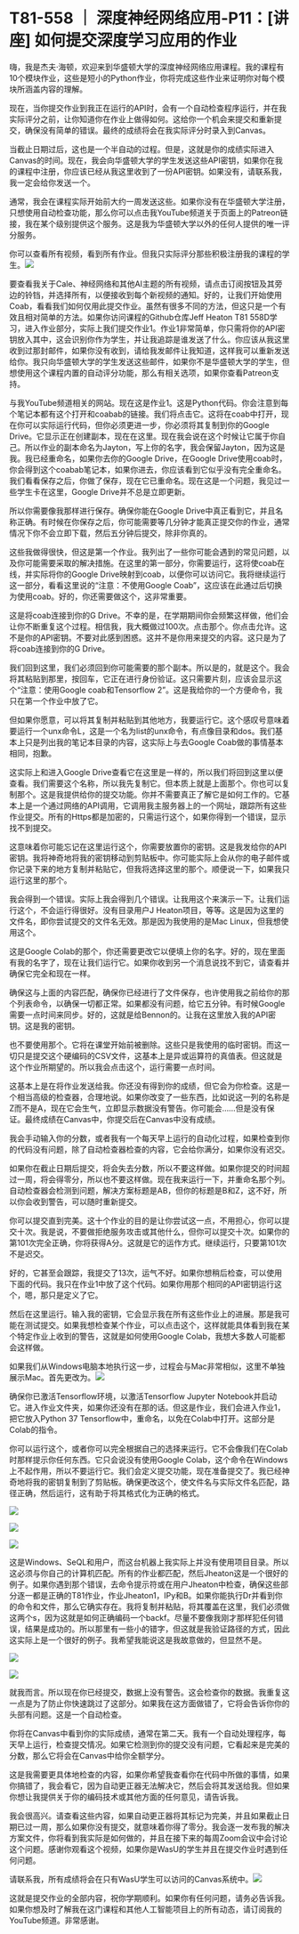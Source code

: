 # T81-558 ｜ 深度神经网络应用-P11：[讲座] 如何提交深度学习应用的作业 

嗨，我是杰夫·海顿，欢迎来到华盛顿大学的深度神经网络应用课程。我的课程有10个模块作业，这些是短小的Python作业，你将完成这些作业来证明你对每个模块所涵盖内容的理解。

现在，当你提交作业到我正在运行的API时，会有一个自动检查程序运行，并在我实际评分之前，让你知道你在作业上做得如何。这给你一个机会来提交和重新提交，确保没有简单的错误。最终的成绩将会在我实际评分时录入到Canvas。

当截止日期过后，这也是一个半自动的过程。但是，这就是你的成绩实际进入Canvas的时间。现在，我会向华盛顿大学的学生发送这些API密钥，如果你在我的课程中注册，你应该已经从我这里收到了一份API密钥。如果没有，请联系我，我一定会给你发送一个。

通常，我会在课程实际开始前大约一周发送这些。如果你没有在华盛顿大学注册，只想使用自动检查功能，那么你可以点击我YouTube频道关于页面上的Patreon链接，我在某个级别提供这个服务。这是我为华盛顿大学以外的任何人提供的唯一评分服务。

你可以查看所有视频，看到所有作业。但我只实际评分那些积极注册我的课程的学生。![](img/bd9c255aeae7a8d8d4919211c00510f2_1.png)

要查看我关于Cale、神经网络和其他AI主题的所有视频，请点击订阅按钮及其旁边的铃铛，并选择所有，以便接收到每个新视频的通知。好的，让我们开始使用Coab，看看我们如何仅用此提交作业。虽然有很多不同的方法，但这只是一个有效且相对简单的方法。如果你访问课程的Github仓库Jeff Heaton T81 558D学习，进入作业部分，实际上我们提交作业1。作业1非常简单，你只需将你的API密钥放入其中，这会识别你作为学生，并让我追踪是谁发送了什么。你应该从我这里收到过那封邮件，如果你没有收到，请给我发邮件让我知道，这样我可以重新发送给你。我只向华盛顿大学的学生发送这些邮件，如果你不是华盛顿大学的学生，但想使用这个课程内置的自动评分功能，那么有相关选项，如果你查看Patreon支持。

与我YouTube频道相关的网站。现在这是作业1。这是Python代码。你会注意到每个笔记本都有这个打开和coabab的链接。我们将点击它。这将在coab中打开，现在你可以实际运行代码，但你必须更进一步，你必须将其复制到你的Google Drive。它显示正在创建副本，现在在这里。现在我会说在这个时候让它属于你自己。所以作业的副本命名为Jayton，写上你的名字，我会保留Jayton，因为这是我。我已经重命名，如果你去你的Google Drive，在Google Drive使用coab时，你会得到这个coabab笔记本，如果你进去，你应该看到它似乎没有完全重命名。我们看看保存之后，你做了保存，现在它已重命名。现在这是一个问题，我见过一些学生卡在这里，Google Drive并不总是立即更新。

所以你需要像我那样进行保存。确保你能在Google Drive中真正看到它，并且名称正确。有时候在你保存之后，你可能需要等几分钟才能真正提交你的作业，通常情况下你不会立即下载，然后五分钟后提交，除非你真的。

这些我做得很快，但这是第一个作业。我列出了一些你可能会遇到的常见问题，以及你可能需要采取的解决措施。在这里的第一部分，你需要运行，这将使coab在线，并实际将你的Google Drive映射到coab，以便你可以访问它。我将继续运行这一部分，看看这里说的“注意：不使用Google Coab”，这应该在此通过后切换为使用coab。好的，你还需要做这个，这非常重要。

这是将coab连接到你的G Drive。不幸的是，在学期期间你会频繁这样做，他们会让你不断重复这个过程。相信我，我大概做过100次。点击那个。你点击允许。这不是你的API密钥。不要对此感到困惑。这并不是你用来提交的内容。这只是为了将coab连接到你的G Drive。

我们回到这里，我们必须回到你可能需要的那个副本。所以是的，就是这个。我会将其粘贴到那里，按回车，它正在进行身份验证。这只需要片刻，应该会显示这个“注意：使用Google coab和Tensorflow 2”。这是我给你的一个方便命令，我只在第一个作业中放了它。

但如果你愿意，可以将其复制并粘贴到其他地方，我要运行它。这个感叹号意味着要运行一个unx命令L，这是一个名为list的unx命令，有点像目录和dos。我们基本上只是列出我的笔记本目录的内容，这实际上与去Google Coab做的事情基本相同，抱歉。

这实际上和进入Google Drive查看它在这里是一样的，所以我们将回到这里以便查看。我们需要这个名称，所以我先复制它。但本质上就是上面那个。你也可以复制那个。这是我提供给你的提交功能。你并不需要真正了解它是如何工作的。它基本上是一个通过网络的API调用，它调用我主服务器上的一个网址，跟踪所有这些作业提交。所有的Https都是加密的，只需运行这个，如果你得到一个错误，显示找不到提交。

这意味着你可能忘记在这里运行这个，你需要放置你的密钥。这是我发给你的API密钥。我将神奇地将我的密钥移动到剪贴板中。你可能实际上会从你的电子邮件或你记录下来的地方复制并粘贴它，但我将选择这里的那个。顺便说一下，如果我只运行这里的那个。

我会得到一个错误。实际上我会得到几个错误。让我用这个来演示一下。让我们运行这个，不会运行得很好。没有目录用户J Heaton项目，等等。这是因为这里的文件名，即你尝试提交的文件名无效。那是因为我使用的是Mac Linux，但我想使用这个。

这是Google Colab的那个，你还需要更改它以便填上你的名字。好的，现在里面有我的名字了，现在让我们运行它。如果你收到另一个消息说找不到它，请查看并确保它完全和现在一样。

确保这与上面的内容匹配，确保你已经进行了文件保存，也许使用我之前给你的那个列表命令，以确保一切都正常。如果都没有问题，给它五分钟。有时候Google需要一点时间来同步。好的，这就是给Bennon的。让我在这里放入我的API密钥。这是我的密钥。

也不要使用那个。它将在课堂开始前被删除。这些只是我使用的临时密钥。而这一切只是提交这个硬编码的CSV文件，这基本上是异或运算符的真值表。但这就是这个作业所期望的。所以我会点击这个，运行需要一点时间。

这基本上是在将作业发送给我。你还没有得到你的成绩，但它会为你检查。这是一个相当高级的检查器，合理地说。如果你改变了一些东西，比如说这一列的名称是Z而不是A，现在它会生气，立即显示数据没有警告。你可能会……但是没有保证。最终成绩在Canvas中，你提交后在Canvas中没有成绩。

我会手动输入你的分数，或者我有一个每天早上运行的自动化过程，如果检查到你的代码没有问题，除了自动检查器检查的内容，它会给你满分，如果你没有迟交。

如果你在截止日期后提交，将会失去分数，所以不要这样做。如果你提交的时间超过一周，将会得零分，所以也不要这样做。现在我来运行一下，并重命名那个列。自动检查器会检测到问题，解决方案标题是AB，但你的标题是B和Z，这不好，所以你会收到警告，可以随时重新提交。

你可以提交直到完美。这十个作业的目的是让你尝试这一点，不用担心，你可以提交十次。我是说，不要做拒绝服务攻击或其他什么，但你可以提交十次。如果你的第101次完全正确，你将获得A分。这就是它的运作方式。继续运行，只要第101次不是迟交。

好的，它甚至会跟踪，我提交了13次，运气不好。如果你想稍后检查，可以使用下面的代码。我只在作业1中放了这个代码。如果你用那个相同的API密钥运行这个，嗯，那只是定义了它。

然后在这里运行。输入我的密钥，它会显示我在所有这些作业上的进展。那是我可能在测试提交。如果我想检查某个作业，可以点击这个，这样就能具体看到我在某个特定作业上收到的警告，这就是如何使用Google Colab，我想大多数人可能都会这样做。

如果我们从Windows电脑本地执行这一步，过程会与Mac非常相似，这里不单独展示Mac。首先更改为。![](img/bd9c255aeae7a8d8d4919211c00510f2_3.png)

确保你已激活Tensorflow环境，以激活Tensorflow Jupyter Notebook并启动它。进入作业文件夹，如果你还没有在那的话。但这是作业，我们会进入作业1，把它放入Python 37 Tensorflow中，重命名，以免在Colab中打开。这部分是Colab的指令。

你可以运行这个，或者你可以完全根据自己的选择来运行。它不会像我们在Colab时那样提示你任何东西。它只会说没有使用Google Colab，这个命令在Windows上不起作用，所以不要运行它。我们会定义提交功能，现在准备提交了。我已经神奇地将我的密钥复制到了剪贴板。确保更改这个，使文件名与实际文件名匹配，路径正确，然后运行，这有助于将其格式化为正确的格式。

![](img/bd9c255aeae7a8d8d4919211c00510f2_5.png)

![](img/bd9c255aeae7a8d8d4919211c00510f2_6.png)

![](img/bd9c255aeae7a8d8d4919211c00510f2_7.png)

这是Windows、SeQL和用户，而这台机器上我实际上并没有使用项目目录。所以这必须与你自己的计算机匹配。所有的作业都匹配，然后Jheaton这是一个很好的例子。如果你遇到那个错误，去命令提示符或在用户Jheaton中检查，确保这些部分逐一都是正确的T81作业，作业Jheaton1，IPy和B。如果你能执行Dr并看到你的命令和文件，那么它确实存在。我将复制并粘贴，将其覆盖在这里，我们必须做这两个s，因为这就是如何正确编码一个backf。尽量不要像我刚才那样犯任何错误，结果是成功的。所以那里有一些小的错字，但这就是我验证路径的方式，因此这实际上是一个很好的例子。我希望我能说这是我故意做的，但显然不是。

![](img/bd9c255aeae7a8d8d4919211c00510f2_9.png)

![](img/bd9c255aeae7a8d8d4919211c00510f2_10.png)

就我而言。所以现在你已经提交，数据上没有警告。这会检查你的数据。我重复这一点是为了防止你快速跳过了这部分。如果我在这方面做错了，它将会告诉你你的头部有问题。这是一个自动检查。

你将在Canvas中看到你的实际成绩，通常在第二天。我有一个自动处理程序，每天早上运行，检查提交情况。如果它检测到你的提交没有问题，它看起来是完美的分数，那么它将会在Canvas中给你全额学分。

这是我需要更具体地检查的内容，如果你希望我查看你在代码中所做的事情，如果你搞错了，我会看它，因为自动更正器无法解决它，然后会将其发送给我。但如果你想让我提供关于你的编码技术或其他方面的任何意见，请告诉我。

我会很高兴。请查看这些内容，如果自动更正器将其标记为完美，并且如果截止日期已过一周，那么如果你没有提交，就意味着你得了零分。我会逐一发布我的解决方案文件，你将看到我实际是如何做的，并且在接下来的每周Zoom会议中会讨论这个问题。感谢你观看这个视频，如果你是WasU的学生并且在提交作业时遇到任何问题。

请联系我，所有成绩将会在只有WasU学生可以访问的Canvas系统中。![](img/bd9c255aeae7a8d8d4919211c00510f2_12.png)

这就是提交作业的全部内容，祝你学期顺利。如果你有任何问题，请务必告诉我。如果你想及时了解我在这门课程和其他人工智能项目上的所有动态，请订阅我的YouTube频道。非常感谢。
